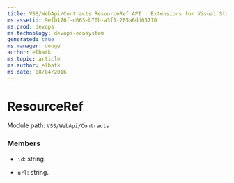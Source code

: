```yaml
---
title: VSS/WebApi/Contracts ResourceRef API | Extensions for Visual Studio Team Services
ms.assetid: 9efb176f-d663-b70b-a3f1-285a6dd05710
ms.prod: devops
ms.technology: devops-ecosystem
generated: true
ms.manager: douge
author: elbatk
ms.topic: article
ms.author: elbatk
ms.date: 08/04/2016
---
```


# ResourceRef

Module path: `VSS/WebApi/Contracts`


### Members

* `id`: string. 

* `url`: string. 

